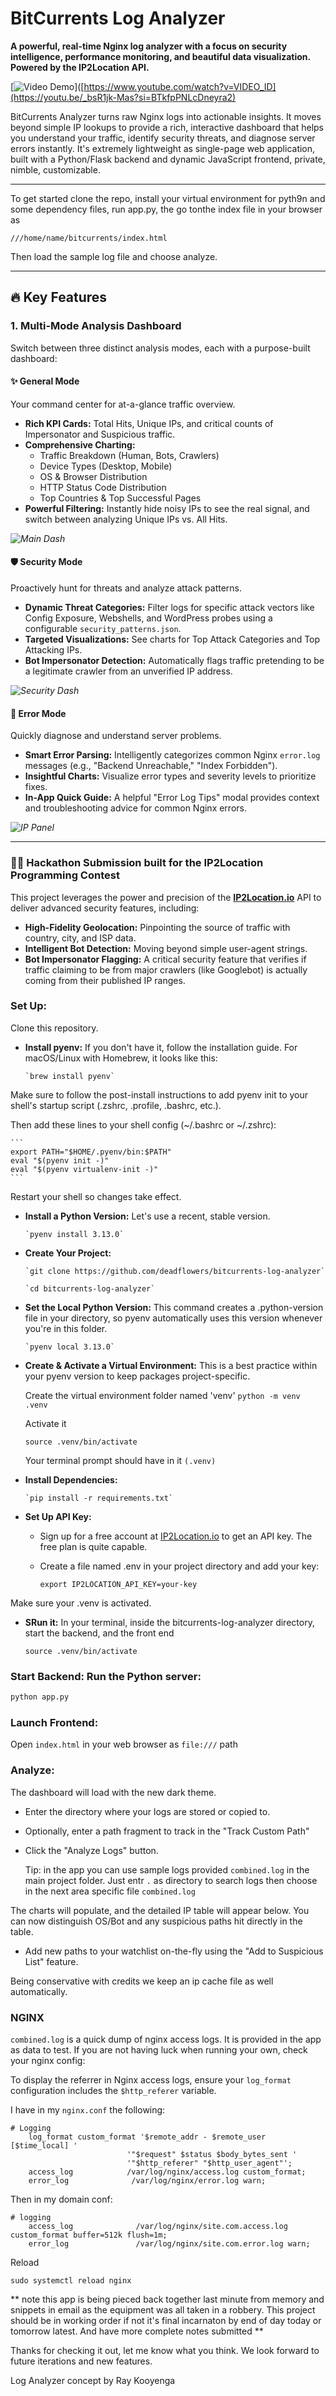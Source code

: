 # BitCurrents Log Analyzer

**A powerful, real-time Nginx log analyzer with a focus on security intelligence, performance monitoring, and beautiful data visualization. Powered by the IP2Location API.**

[![Video Demo](https://github.com/user-attachments/assets/363f859c-7267-477e-a2c4-c286c6e0f2c6)]([https://www.youtube.com/watch?v=VIDEO_ID](https://youtu.be/_bsR1jk-Mas?si=BTkfpPNLcDneyra2)

BitCurrents Analyzer turns raw Nginx logs into actionable insights. It moves beyond simple IP lookups to provide a rich, interactive dashboard that helps you understand your traffic, identify security threats, and diagnose server errors instantly. It's extremely lightweight as single-page web application, built with a Python/Flask backend and dynamic JavaScript frontend, private, nimble, customizable.

---

To get started clone the repo, install your virtual environment for pyth9n and some dependency files, run app.py, the go tonthe index file in your browser as 

`///home/name/bitcurrents/index.html` 

Then load the sample log file and choose analyze.

---

## 🔥 Key Features

### 1. Multi-Mode Analysis Dashboard
Switch between three distinct analysis modes, each with a purpose-built dashboard:

#### ✨ General Mode
Your command center for at-a-glance traffic overview.
-   **Rich KPI Cards:** Total Hits, Unique IPs, and critical counts of Impersonator and Suspicious traffic.
-   **Comprehensive Charting:**
    -   Traffic Breakdown (Human, Bots, Crawlers)
    -   Device Types (Desktop, Mobile)
    -   OS & Browser Distribution
    -   HTTP Status Code Distribution
    -   Top Countries & Top Successful Pages
-   **Powerful Filtering:** Instantly hide noisy IPs to see the real signal, and switch between analyzing Unique IPs vs. All Hits.

*![Main Dash](https://github.com/user-attachments/assets/947d71b1-dd58-4d06-9ef9-b813255c7cfa)*


#### 🛡️ Security Mode
Proactively hunt for threats and analyze attack patterns.
-   **Dynamic Threat Categories:** Filter logs for specific attack vectors like Config Exposure, Webshells, and WordPress probes using a configurable `security_patterns.json`.
-   **Targeted Visualizations:** See charts for Top Attack Categories and Top Attacking IPs.
-   **Bot Impersonator Detection:** Automatically flags traffic pretending to be a legitimate crawler from an unverified IP address.

*![Security Dash](https://github.com/user-attachments/assets/89bb7272-8155-4888-a338-e7a2716f812c)*

#### 🚨 Error Mode
Quickly diagnose and understand server problems.
-   **Smart Error Parsing:** Intelligently categorizes common Nginx `error.log` messages (e.g., "Backend Unreachable," "Index Forbidden").
-   **Insightful Charts:** Visualize error types and severity levels to prioritize fixes.
-   **In-App Quick Guide:** A helpful "Error Log Tips" modal provides context and troubleshooting advice for common Nginx errors.

*![IP Panel](https://github.com/user-attachments/assets/181f9579-e045-4437-995f-e57df7dddf46)*

---

### 👨‍💻 Hackathon Submission built for the IP2Location Programming Contest

This project leverages the power and precision of the **[IP2Location.io](https://www.ip2location.io/)** API to deliver advanced security features, including:
-   **High-Fidelity Geolocation:** Pinpointing the source of traffic with country, city, and ISP data.
-   **Intelligent Bot Detection:** Moving beyond simple user-agent strings.
-   **Bot Impersonator Flagging:** A critical security feature that verifies if traffic claiming to be from major crawlers (like Googlebot) is actually coming from their published IP ranges.


### Set Up: 

Clone this repository.

*   **Install pyenv:** If you don't have it, follow the installation guide. For macOS/Linux with Homebrew, it looks like this:
    
        `brew install pyenv`
    
Make sure to follow the post-install instructions to add pyenv init to your shell's startup script (.zshrc, .profile, .bashrc, etc.).

Then add these lines to your shell config (~/.bashrc or ~/.zshrc):

    ```
    export PATH="$HOME/.pyenv/bin:$PATH"
    eval "$(pyenv init -)"
    eval "$(pyenv virtualenv-init -)"
    ```

Restart your shell so changes take effect.
    
*   **Install a Python Version:** Let's use a recent, stable version.
    
        `pyenv install 3.13.0`
      
*   **Create Your Project:**
    
        `git clone https://github.com/deadflowers/bitcurrents-log-analyzer`
    
        `cd bitcurrents-log-analyzer`
      
*   **Set the Local Python Version:** This command creates a .python-version file in your directory, so pyenv automatically uses this version whenever you're in this folder.
    
        `pyenv local 3.13.0`
      
*   **Create & Activate a Virtual Environment:** This is a best practice within your pyenv version to keep packages project-specific.
    
     Create the virtual environment folder named 'venv'
    `python -m venv .venv`
    
     Activate it
    
    `source .venv/bin/activate`

     Your terminal prompt should have in it `(.venv)`
      
*   **Install Dependencies:**
    
        `pip install -r requirements.txt`
      
*   **Set Up API Key:**
    
    *   Sign up for a free account at [IP2Location.io](https://ip2location.io) to get an API key. The free plan is quite capable.
        
    *   Create a file named .env in your project directory and add your key:
           
        `export IP2LOCATION_API_KEY=your-key`

Make sure your .venv is activated.
    
*   **SRun it:** In your terminal, inside the bitcurrents-log-analyzer directory, start the backend, and the front end
  
       `source .venv/bin/activate`

### Start Backend: Run the Python server:

```bash
python app.py
```

### Launch Frontend: 
Open `index.html` in your web browser as `file:///` path

### Analyze:
The dashboard will load with the new dark theme. 

- Enter the directory where your logs are stored or copied to.
- Optionally, enter a path fragment to track in the "Track Custom Path"
- Click the "Analyze Logs" button.

  Tip: in the app you can use sample logs provided `combined.log` in the main project folder. Just entr `.` as directory to search logs then choose in the next area specific file `combined.log`

The charts will populate, and the detailed IP table will appear below. You can now distinguish OS/Bot and any suspicious paths hit directly in the table.
- Add new paths to your watchlist on-the-fly using the "Add to Suspicious List" feature.

Being conservative with credits we keep an ip cache file as well automatically.

### NGINX

`combined.log` is a quick dump of nginx access logs. It is provided in the app as data to test. If you are not having luck when running your own, check your nginx config:

To display the referrer in Nginx access logs, ensure your `log_format` configuration includes the `$http_referer` variable.

I have in my `nginx.conf` the following:

```
# Logging
    log_format custom_format '$remote_addr - $remote_user [$time_local] '
                          '"$request" $status $body_bytes_sent '
                          '"$http_referer" "$http_user_agent"';
    access_log		      /var/log/nginx/access.log custom_format;
    error_log              /var/log/nginx/error.log warn;
```

Then in my domain conf:

```
# logging
    access_log              /var/log/nginx/site.com.access.log custom_format buffer=512k flush=1m;
    error_log               /var/log/nginx/site.com.error.log warn;
```

Reload

```
sudo systemctl reload nginx
```

** note this app is being pieced back together last minute from memory and snippets in email as the equipment was all taken in a robbery. This project should be in working order if not it's final incarnaton by end of day today or tomorrow latest. And have more complete notes submitted ** 

Thanks for checking it out, let me know what you think. We look forward to future iterations and new features.


Log Analyzer concept by Ray Kooyenga
